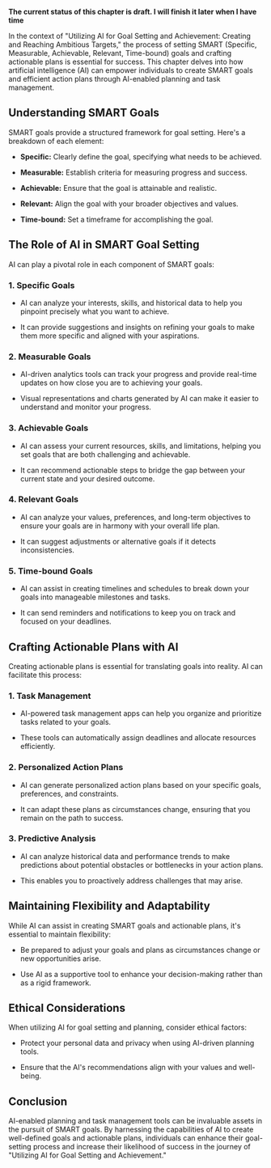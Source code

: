 **The current status of this chapter is draft. I will finish it later when I have time**

In the context of "Utilizing AI for Goal Setting and Achievement: Creating and Reaching Ambitious Targets," the process of setting SMART (Specific, Measurable, Achievable, Relevant, Time-bound) goals and crafting actionable plans is essential for success. This chapter delves into how artificial intelligence (AI) can empower individuals to create SMART goals and efficient action plans through AI-enabled planning and task management.

Understanding SMART Goals
-------------------------

SMART goals provide a structured framework for goal setting. Here's a breakdown of each element:

* **Specific:** Clearly define the goal, specifying what needs to be achieved.

* **Measurable:** Establish criteria for measuring progress and success.

* **Achievable:** Ensure that the goal is attainable and realistic.

* **Relevant:** Align the goal with your broader objectives and values.

* **Time-bound:** Set a timeframe for accomplishing the goal.

The Role of AI in SMART Goal Setting
------------------------------------

AI can play a pivotal role in each component of SMART goals:

### **1. Specific Goals**

* AI can analyze your interests, skills, and historical data to help you pinpoint precisely what you want to achieve.

* It can provide suggestions and insights on refining your goals to make them more specific and aligned with your aspirations.

### **2. Measurable Goals**

* AI-driven analytics tools can track your progress and provide real-time updates on how close you are to achieving your goals.

* Visual representations and charts generated by AI can make it easier to understand and monitor your progress.

### **3. Achievable Goals**

* AI can assess your current resources, skills, and limitations, helping you set goals that are both challenging and achievable.

* It can recommend actionable steps to bridge the gap between your current state and your desired outcome.

### **4. Relevant Goals**

* AI can analyze your values, preferences, and long-term objectives to ensure your goals are in harmony with your overall life plan.

* It can suggest adjustments or alternative goals if it detects inconsistencies.

### **5. Time-bound Goals**

* AI can assist in creating timelines and schedules to break down your goals into manageable milestones and tasks.

* It can send reminders and notifications to keep you on track and focused on your deadlines.

Crafting Actionable Plans with AI
---------------------------------

Creating actionable plans is essential for translating goals into reality. AI can facilitate this process:

### **1. Task Management**

* AI-powered task management apps can help you organize and prioritize tasks related to your goals.

* These tools can automatically assign deadlines and allocate resources efficiently.

### **2. Personalized Action Plans**

* AI can generate personalized action plans based on your specific goals, preferences, and constraints.

* It can adapt these plans as circumstances change, ensuring that you remain on the path to success.

### **3. Predictive Analysis**

* AI can analyze historical data and performance trends to make predictions about potential obstacles or bottlenecks in your action plans.

* This enables you to proactively address challenges that may arise.

Maintaining Flexibility and Adaptability
----------------------------------------

While AI can assist in creating SMART goals and actionable plans, it's essential to maintain flexibility:

* Be prepared to adjust your goals and plans as circumstances change or new opportunities arise.

* Use AI as a supportive tool to enhance your decision-making rather than as a rigid framework.

Ethical Considerations
----------------------

When utilizing AI for goal setting and planning, consider ethical factors:

* Protect your personal data and privacy when using AI-driven planning tools.

* Ensure that the AI's recommendations align with your values and well-being.

Conclusion
----------

AI-enabled planning and task management tools can be invaluable assets in the pursuit of SMART goals. By harnessing the capabilities of AI to create well-defined goals and actionable plans, individuals can enhance their goal-setting process and increase their likelihood of success in the journey of "Utilizing AI for Goal Setting and Achievement."
